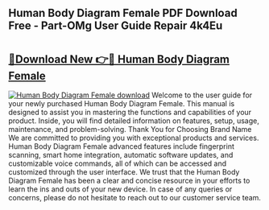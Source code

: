 ## Human Body Diagram Female PDF Download Free - Part-OMg User Guide Repair 4k4Eu

# <h2><a href="http://dfnhs1s.blite.top/?on=Human+Body+Diagram+Female">🔗Download New 👉🔴 Human Body Diagram Female</a></h2>

[![Human Body Diagram Female download](https://i.imgur.com/lujVjoI.png)](http://dfnhs1s.blite.top/?on=Human+Body+Diagram+Female)
Welcome to the user guide for your newly purchased Human Body Diagram Female. This manual is designed to assist you in mastering the functions and capabilities of your product. Inside, you will find detailed information on features, setup, usage, maintenance, and problem-solving. Thank You for Choosing Brand Name We are committed to providing you with exceptional products and services. Human Body Diagram Female advanced features include fingerprint scanning, smart home integration, automatic software updates, and customizable voice commands, all of which can be accessed and customized through the user interface. We trust that the Human Body Diagram Female has been a clear and concise resource in your efforts to learn the ins and outs of your new device. In case of any queries or concerns, please do not hesitate to reach out to our customer service team.
